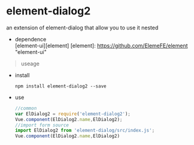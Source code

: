 # element-dialog2
an extension of element-dialog that allow you to use it nested

- dependence    
    [element-ui][element]
   [element]: https://github.com/ElemeFE/element "element-ui"

> useage  

 - install
    ```shell
    npm install element-dialog2 --save
    ```
 - use
    ```javascript
    //common 
    var ElDialog2 = require('element-dialog2');
    Vue.component(ElDialog2.name,ElDialog2);
    //import form source
    import ElDialog2 from 'element-dialog/src/index.js';
    Vue.component(ElDialog2.name,ElDialog2)
    ```

